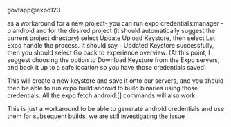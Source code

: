 govtapp@expo123

as a workaround for a new project- you can run expo credentials:manager -p android and for the desired project (it should automatically suggest the current project directory) select Update Upload Keystore, then select Let Expo handle the process. It should say - Updated Keystore successfully, then you should select Go back to experience overview. (At this point, I suggest choosing the option to Download Keystore from the Expo servers, and back it up to a safe location so you have those credentials saved)

This will create a new keystore and save it onto our servers, and you should then be able to run expo build:android to build binaries using those credentials. All the expo fetch:android:[] commands will also work.

This is just a workaround to be able to generate android credentials and use them for subsequent builds, we are still investigating the issue